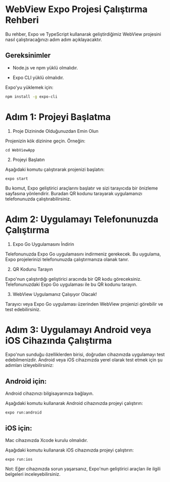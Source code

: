 # WebView Expo Projesi Çalıştırma Rehberi

Bu rehber, Expo ve TypeScript kullanarak geliştirdiğimiz WebView projesini nasıl çalıştıracağınızı adım adım açıklayacaktır.

## Gereksinimler

- Node.js ve npm yüklü olmalıdır.

- Expo CLI yüklü olmalıdır.

Expo'yu yüklemek için:

```bash
npm install -g expo-cli
```

# Adım 1: Projeyi Başlatma

1. Proje Dizininde Olduğunuzdan Emin Olun

Projenizin kök dizinine geçin. Örneğin:

```
cd WebViewApp
```

2. Projeyi Başlatın

Aşağıdaki komutu çalıştırarak projenizi başlatın:

```
expo start
```

Bu komut, Expo geliştirici araçlarını başlatır ve sizi tarayıcıda bir önizleme sayfasına yönlendirir. Buradan QR kodunu tarayarak uygulamanızı telefonunuzda çalıştırabilirsiniz.

# Adım 2: Uygulamayı Telefonunuzda Çalıştırma
1. Expo Go Uygulamasını İndirin

Telefonunuzda Expo Go uygulamasını indirmeniz gerekecek. Bu uygulama, Expo projelerinizi telefonunuzda çalıştırmanıza olanak tanır.


2. QR Kodunu Tarayın

Expo'nun çalıştırdığı geliştirici aracında bir QR kodu göreceksiniz. Telefonunuzdaki Expo Go uygulaması ile bu QR kodunu tarayın.

3. WebView Uygulamanız Çalışıyor Olacak!

Tarayıcı veya Expo Go uygulaması üzerinden WebView projenizi görebilir ve test edebilirsiniz.

# Adım 3: Uygulamayı Android veya iOS Cihazında Çalıştırma
Expo'nun sunduğu özelliklerden birisi, doğrudan cihazınızda uygulamayı test edebilmenizdir. Android veya iOS cihazınızda yerel olarak test etmek için şu adımları izleyebilirsiniz:

## Android için:
Android cihazınızı bilgisayarınıza bağlayın.

Aşağıdaki komutu kullanarak Android cihazınızda projeyi çalıştırın:

```
expo run:android
```

## iOS için:
Mac cihazınızda Xcode kurulu olmalıdır.

Aşağıdaki komutu kullanarak iOS cihazınızda projeyi çalıştırın:

```
expo run:ios
```

Not: Eğer cihazınızda sorun yaşarsanız, Expo'nun geliştirici araçları ile ilgili belgeleri inceleyebilirsiniz.